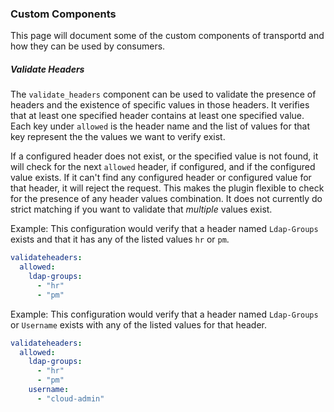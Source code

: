 ### Custom Components
This page will document some of the custom components of transportd and how they can be used by consumers.

##### Validate Headers

The `validate_headers` component can be used to validate the presence of headers and the existence of specific values in those headers.
It verifies that at least one specified header contains at least one specified value. Each key under `allowed`
is the header name and the list of values for that key represent the the values we want to verify exist.

If a configured header does not exist, or the specified value is not found, it will check for the next `allowed` header, if configured,
and if the configured value exists. If it can't find any configured header or configured value for that header, it will reject the request.
This makes the plugin flexible to check for the presence of any header values combination. It does not currently do strict matching
if you want to validate that *multiple* values exist.

Example: This configuration would verify that a header named `Ldap-Groups` exists and that it has any of the listed values `hr` or `pm`.
```yaml
validateheaders:
  allowed:
    ldap-groups:
      - "hr"
      - "pm"
```


Example: This configuration would verify that a header named `Ldap-Groups` or `Username` exists with any of the listed values for that header.
```yaml
validateheaders:
  allowed:
    ldap-groups:
      - "hr"
      - "pm"
    username:
      - "cloud-admin"
```

